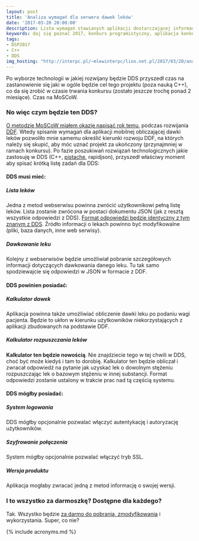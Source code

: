 ```yaml
---
layout: post
title: 'Analiza wymagań dla serwera dawek leków'
date: '2017-03-20 20:00:00'
description: Lista wymagań stawianych aplikacji dostarczającej informacji o dawkowaniu leków. MoSCoW dla DDS.
keywords: daj się poznać 2017, konkurs programistyczny, aplikacja konkursowa, drug dose framework, aplikacja mobilna, pas pediatryczny, dawkowanie leków, analiza wymagań,metoda moscow, must should could wont
tags:
- DSP2017
- C++
- DDS
img_hosting: "http://interpc.pl/~mlewinterpc/lion.net.pl/2017/03/20/analiza-wymagan-dla-serwera-dawek-lekow/"
---
```


Po wyborze technologii w jakiej rozwijany będzie DDS przyszedł czas na zastanowienie
się jaki w ogóle będzie cel tego projektu (poza nauką C++), co da się zrobić w
czasie trwania konkursu (zostało jeszcze trochę ponad 2 miesiące). Czas na MoSCoW.

### No więc czym będzie ten DDS?

[O metodzie MoSCoW miałem okazję napisać rok temu][1], podczas rozwijania [DDF][2].
Wtedy spisanie wymagań dla aplikacji mobilnej obliczającej dawki leków pozwoliło mnie samemu określić kierunki rozwoju DDF, na których należy się skupić, aby móc uznać projekt za ukończony (przynajmniej w ramach konkursu). Po fazie poszukiwań rozwiązań technologicznych jakie zastosuję w DDS (C++, [pistache][3], rapidjson), przyszedł właściwy moment aby spisać krótką listę zadań dla DDS:

#### DDS musi mieć:

##### Lista leków

Jedna z metod webserwisu powinna zwrócić użytkownikowi pełną listę leków. Lista zostanie zwrócona w postaci dokumentu JSON (jak z resztą wszystkie odpowiedzi z DDS). [Format odpowiedzi będzie identyczny z tym znanym z DDS][4]. Źródło informacji o lekach powinno być modyfikowalne (pliki, baza danych, inne web serwisy).

##### Dawkowanie leku

Kolejny z webserwisów będzie umożliwiał pobranie szczegółowych informacji dotyczących dawkowania danego leku. Tu tak samo spodziewajcie się odpowiedzi w JSON w formacie z DDF.

#### DDS powinien posiadać:

##### Kalkulator dawek

Aplikacja powinna także umożliwiać obliczenie dawki leku po podaniu wagi pacjenta. Będzie to ukłon w kierunku użytkowników niekorzystających z aplikacji zbudowanych na podstawie DDF.

##### Kalkulator rozpuszczania leków

**Kalkulator ten będzie nowością**. Nie znajdziecie tego w tej chwili w DDS, choć być może kiedyś i tam to dorobię. Kalkulator ten będzie obliczał i zwracał odpowiedź na pytanie jak uzyskać lek o dowolnym stężeniu rozpuszczając lek o bazowym stężeniu w innej substancji. Format odpowiedzi zostanie ustalony w trakcie prac nad tą częścią systemu.

#### DDS mógłby posiadać:

##### System logowania

DDS mógłby opcjonalnie pozwalać włączyć autentykację i autoryzację użytkowników.

##### Szyfrowanie połączenia

System mógłby opcjonalnie pozwalać włączyć tryb SSL.

##### Wersja produktu

Aplikacja mogłaby zwracać jedną z metod informację o swojej wersji.

### I to wszystko za darmoszkę? Dostępne dla każdego?

Tak. Wszystko będzie [za darmo do pobrania, zmodyfikowania][5] i wykorzystania. Super, co nie?



[1]: /2016/04/29/podroz-na-wschod-roadmap-z-moscow.html
[2]: /2016/03/01/dam-sie-poznac.html
[3]: /2017/03/14/pistacja.html
[4]: /2016/03/12/format-opisu-lekow-w-ddf.html
[5]: https://github.com/maciejlew/drug-dose-server
{% include acronyms.md %}
